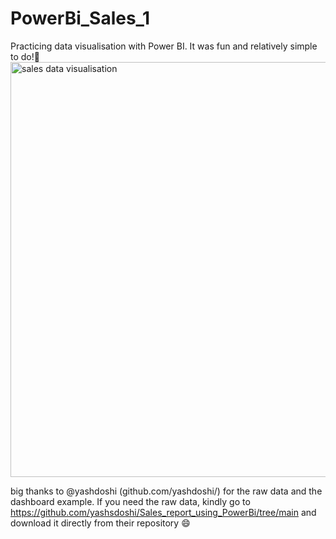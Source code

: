 # PowerBi_Sales_1
Practicing data visualisation with Power BI. It was fun and relatively simple to do!💃
<img width="664" alt="sales data visualisation" src="https://github.com/luthfiz23/PowerBi_Sales_1/assets/159741452/01dc28e2-1907-4b2f-a166-68dacdc5f668">

big thanks to @yashdoshi (github.com/yashdoshi/) for the raw data and the dashboard example.
If you need the raw data, kindly go to https://github.com/yashsdoshi/Sales_report_using_PowerBi/tree/main and download it directly from their repository 😄
